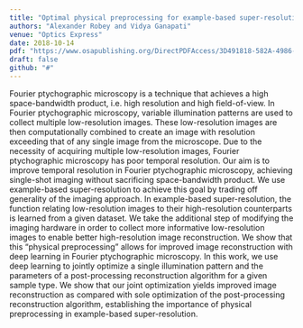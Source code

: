 ```yaml
---
title: "Optimal physical preprocessing for example-based super-resolution"
authors: "Alexander Robey and Vidya Ganapati"
venue: "Optics Express"
date: 2018-10-14
pdf: "https://www.osapublishing.org/DirectPDFAccess/3D491818-582A-4986-A7E8444511B898FD_401259/oe-26-24-31333.pdf?da=1&id=401259&seq=0&mobile=no"
draft: false
github: "#"
---
```


Fourier ptychographic microscopy is a technique that achieves a high space-bandwidth product, i.e. high resolution and high field-of-view. In Fourier ptychographic microscopy, variable illumination patterns are used to collect multiple low-resolution images. These low-resolution images are then computationally combined to create an image with resolution exceeding that of any single image from the microscope. Due to the necessity of acquiring multiple low-resolution images, Fourier ptychographic microscopy has poor temporal resolution. Our aim is to improve temporal resolution in Fourier ptychographic microscopy, achieving single-shot imaging without sacrificing space-bandwidth product. We use example-based super-resolution to achieve this goal by trading off generality of the imaging approach. In example-based super-resolution, the function relating low-resolution images to their high-resolution counterparts is learned from a given dataset. We take the additional step of modifying the imaging hardware in order to collect more informative low-resolution images to enable better high-resolution image reconstruction. We show that this “physical preprocessing” allows for improved image reconstruction with deep learning in Fourier ptychographic microscopy. In this work, we use deep learning to jointly optimize a single illumination pattern and the parameters of a post-processing reconstruction algorithm for a given sample type. We show that our joint optimization yields improved image reconstruction as compared with sole optimization of the post-processing reconstruction algorithm, establishing the importance of physical preprocessing in example-based super-resolution.